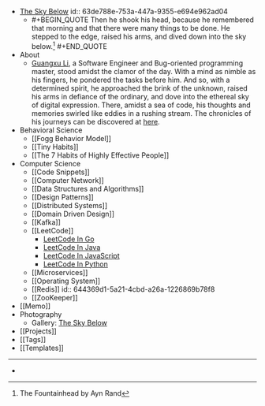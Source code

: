 - [The Sky Below](https://guangxuli.com)
  id:: 63de788e-753a-447a-9355-e694e962ad04
    - #+BEGIN_QUOTE
      Then he shook his head, because he remembered that morning and that there were many things to be done. He stepped to the edge, raised his arms, and dived down into the sky below.[^1]
      #+END_QUOTE
- About
    - [Guangxu Li](https://guangxuli.com/about), a Software Engineer and Bug-oriented programming master, stood amidst the clamor of the day. With a mind as nimble as his fingers, he pondered the tasks before him. And so, with a determined spirit, he approached the brink of the unknown, raised his arms in defiance of the ordinary, and dove into the ethereal sky of digital expression. There, amidst a sea of code, his thoughts and memories swirled like eddies in a rushing stream. The chronicles of his journeys can be discovered at [here](https://github.com/guangxu-li/guangxuli-wiki).
- Behavioral Science
    - [[Fogg Behavior Model]]
    - [[Tiny Habits]]
    - [[The 7 Habits of Highly Effective People]]
- Computer Science
    - [[Code Snippets]]
    - [[Computer Network]]
    - [[Data Structures and Algorithms]]
    - [[Design Patterns]]
    - [[Distributed Systems]]
    - [[Domain Driven Design]]
    - [[Kafka]]
    - [[LeetCode]]
        - [LeetCode In Go](https://github.com/guangxu-li/leetcode-in-go)
        - [LeetCode In Java](https://github.com/guangxu-li/leetcode-in-java)
        - [LeetCode In JavaScript](https://github.com/guangxu-li/leetcode-in-JavaScript)
        - [LeetCode In Python](https://github.com/guangxu-li/leetcode-in-python)
    - [[Microservices]]
    - [[Operating System]]
    - [[Redis]]
      id:: 644369d1-5a21-4cbd-a26a-1226869b78f8
    - [[ZooKeeper]]
- [[Memo]]
- Photography
    - Gallery: [The Sky Below](https://guangxuli.com)
- [[Projects]]
- [[Tags]]
- [[Templates]]
- ---
- [^1]: The Fountainhead by Ayn Rand